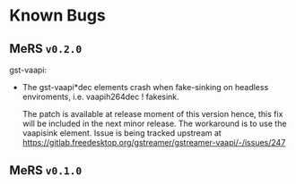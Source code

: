 # Known Bugs 

## MeRS `v0.2.0`

gst-vaapi:

* The gst-vaapi*dec elements crash when fake-sinking on headless enviroments, i.e. vaapih264dec ! fakesink.

  The patch is available at release moment of this version hence, this fix will be included in the next minor release. The workaround is to
	use the vaapisink element. Issue is being tracked upstream at https://gitlab.freedesktop.org/gstreamer/gstreamer-vaapi/-/issues/247

## MeRS `v0.1.0`

